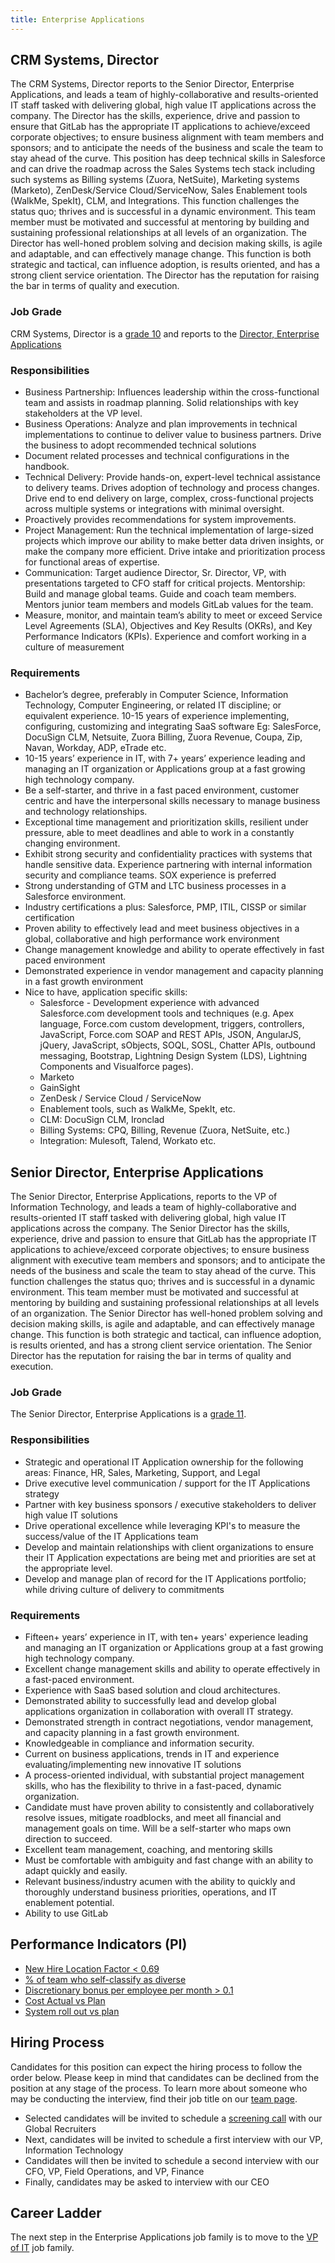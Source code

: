 ```yaml
---
title: Enterprise Applications
---
```

## CRM Systems, Director

The CRM Systems, Director reports to the Senior Director, Enterprise Applications, and leads a team of highly-collaborative and results-oriented IT staff tasked with delivering global, high value IT applications across the company. The Director has the skills, experience, drive and passion to ensure that GitLab has the appropriate IT applications to achieve/exceed corporate objectives; to ensure business alignment with team members and sponsors; and to anticipate the needs of the business and scale the team to stay ahead of the curve. This position has deep technical skills in Salesforce and can drive the roadmap across the Sales Systems tech stack including such systems as Billing systems (Zuora, NetSuite), Marketing systems (Marketo), ZenDesk/Service Cloud/ServiceNow, Sales Enablement tools (WalkMe, SpekIt), CLM, and Integrations. This function challenges the status quo; thrives and is successful in a dynamic environment. This team member must be motivated and successful at mentoring by building and sustaining professional relationships at all levels of an organization. The Director has well-honed problem solving and decision making skills, is agile and adaptable, and can effectively manage change. This function is both strategic and tactical, can influence adoption, is results oriented, and has a strong client service orientation. The Director has the reputation for raising the bar in terms of quality and execution.

### Job Grade

CRM Systems, Director is a [grade 10](https://handbook.gitlab.com/handbook/total-rewards/compensation/compensation-calculator/#gitlab-job-grades) and reports to the [Director, Enterprise Applications](https://handbook.gitlab.com/job-families/finance/senior-director-enterprise-applications/)

### Responsibilities

- Business Partnership: Influences leadership within the cross-functional team and assists in roadmap planning. Solid relationships with key stakeholders at the VP level.
- Business Operations: Analyze and plan improvements in technical implementations to continue to deliver value to business partners. Drive the business to adopt recommended technical solutions
- Document related processes and technical configurations in the handbook.
- Technical Delivery: Provide hands-on, expert-level technical assistance to delivery teams. Drives adoption of technology and process changes. Drive end to end delivery on large, complex, cross-functional projects across multiple systems or integrations with minimal oversight.
- Proactively provides recommendations for system improvements.
- Project Management: Run the technical implementation of large-sized projects which improve our ability to make better data driven insights, or make the company more efficient. Drive intake and prioritization process for functional areas of expertise.
- Communication: Target audience Director, Sr. Director, VP, with presentations targeted to CFO staff for critical projects.
Mentorship: Build and manage global teams. Guide and coach team members. Mentors junior team members and models GitLab values for the team.
- Measure, monitor, and maintain team’s ability to meet or exceed Service Level Agreements (SLA), Objectives and Key Results (OKRs), and Key Performance Indicators (KPIs). Experience and comfort working in a culture of measurement


### Requirements

- Bachelor’s degree, preferably in Computer Science, Information Technology, Computer Engineering, or related IT discipline; or equivalent experience. 10-15 years of experience implementing, configuring, customizing and integrating SaaS software Eg: SalesForce, DocuSign CLM, Netsuite, Zuora Billing, Zuora Revenue, Coupa, Zip, Navan, Workday, ADP, eTrade etc.
- 10-15 years’ experience in IT, with 7+ years’ experience leading and managing an IT organization or Applications group at a fast growing high technology company.
- Be a self-starter, and thrive in a fast paced environment, customer centric and have the interpersonal skills necessary to manage business and technology relationships.
- Exceptional time management and prioritization skills, resilient under pressure, able to meet deadlines and able to work in a constantly changing environment.
- Exhibit strong security and confidentiality practices with systems that handle sensitive data. Experience partnering with internal information security and compliance teams. SOX experience is preferred
- Strong understanding of GTM and LTC business processes in a Salesforce environment.
- Industry certifications a plus: Salesforce, PMP, ITIL, CISSP or similar certification
- Proven ability to effectively lead and meet business objectives in a global, collaborative and high performance work environment
- Change management knowledge and ability to operate effectively in fast paced environment
- Demonstrated experience in vendor management and capacity planning in a fast growth environment
- Nice to have, application specific skills:
    - Salesforce - Development experience with advanced Salesforce.com development tools and techniques (e.g. Apex language, Force.com custom development, triggers, controllers, JavaScript, Force.com SOAP and REST APIs, JSON, AngularJS, jQuery, JavaScript, sObjects, SOQL, SOSL, Chatter APIs, outbound messaging, Bootstrap, Lightning Design System (LDS), Lightning Components and Visualforce pages).
    - Marketo
    - GainSight
    - ZenDesk / Service Cloud / ServiceNow
    - Enablement tools, such as WalkMe, SpekIt, etc.
    - CLM: DocuSign CLM, Ironclad
    - Billing Systems: CPQ, Billing, Revenue (Zuora, NetSuite, etc.)
    - Integration: Mulesoft, Talend, Workato etc.


## Senior Director, Enterprise Applications

The Senior Director, Enterprise Applications, reports to the VP of Information Technology, and leads a team of highly-collaborative and results-oriented IT staff tasked with delivering global, high value IT applications across the company. The Senior Director has the skills, experience, drive and passion to ensure that GitLab has the appropriate IT applications to achieve/exceed corporate objectives; to ensure business alignment with executive team members and sponsors; and to anticipate the needs of the business and scale the team to stay ahead of the curve. This function challenges the status quo; thrives and is successful in a dynamic environment.
This team member must be motivated and successful at mentoring by building and sustaining professional relationships at all levels of an organization. The Senior Director has well-honed problem solving and decision making skills, is agile and adaptable, and can effectively manage change. This function is both strategic and tactical, can influence adoption, is results oriented, and has a strong client service orientation. The Senior Director has the reputation for raising the bar in terms of quality and execution.

### Job Grade

The Senior Director, Enterprise Applications is a [grade 11](/handbook/total-rewards/compensation/compensation-calculator/#gitlab-job-grades).

### Responsibilities

- Strategic and operational IT Application ownership for the following areas: Finance, HR, Sales, Marketing, Support, and Legal
- Drive executive level communication / support for the IT Applications strategy
- Partner with key business sponsors / executive stakeholders to deliver high value IT solutions
- Drive operational excellence while leveraging KPI's to measure the success/value of the IT Applications team
- Develop and maintain relationships with client organizations to ensure their IT Application expectations are being met and priorities are set at the appropriate level.
- Develop and manage plan of record for the IT Applications portfolio; while driving culture of delivery to commitments

### Requirements

- Fifteen+ years’ experience in IT, with ten+ years' experience leading and managing an IT organization or Applications group at a fast growing high technology company.
- Excellent change management skills and ability to operate effectively in a fast-paced environment.
- Experience with SaaS based solution and cloud architectures.
- Demonstrated ability to successfully lead and develop global applications organization in collaboration with overall IT strategy.
- Demonstrated strength in contract negotiations, vendor management, and capacity planning in a fast growth environment.
- Knowledgeable in compliance and information security.
- Current on business applications, trends in IT and experience evaluating/implementing new innovative IT solutions
- A process-oriented individual, with substantial project management skills, who has the flexibility to thrive in a fast-paced, dynamic organization.
- Candidate must have proven ability to consistently and collaboratively resolve issues, mitigate roadblocks, and meet all financial and management goals on time. Will be a self-starter who maps own direction to succeed.
- Excellent team management, coaching, and mentoring skills
- Must be comfortable with ambiguity and fast change with an ability to adapt quickly and easily.
- Relevant business/industry acumen with the ability to quickly and thoroughly understand business priorities, operations, and IT enablement potential.
- Ability to use GitLab

## Performance Indicators (PI)

- [New Hire Location Factor < 0.69](/handbook/business-technology/metrics/#new-hire-location-factor--069)
- [% of team who self-classify as diverse](/handbook/business-technology/metrics/#percent--of-team-who-self-classify-as-diverse)
- [Discretionary bonus per employee per month > 0.1](/handbook/business-technology/metrics/#discretionary-bonus-per-employee-per-month--01)
- [Cost Actual vs Plan](/handbook/business-technology/metrics/#cost-actual-vs-plan)
- [System roll out vs plan](/handbook/business-technology/metrics/#system-roll-out-vs-plan)

## Hiring Process

Candidates for this position can expect the hiring process to follow the order below. Please keep in mind that candidates can be declined from the position at any stage of the process. To learn more about someone who may be conducting the interview, find their job title on our [team page](/handbook/company/team/).

- Selected candidates will be invited to schedule a [screening call](/handbook/hiring/#screening-call) with our Global Recruiters
- Next, candidates will be invited to schedule a first interview with our VP, Information Technology
- Candidates will then be invited to schedule a second interview with our CFO, VP, Field Operations, and VP, Finance
- Finally, candidates may be asked to interview with our CEO

## Career Ladder

The next step in the Enterprise Applications job family is to move to the [VP of IT](/job-families/finance/vp-information-technology) job family.
